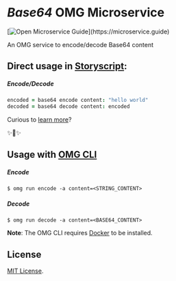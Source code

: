 # _Base64_ OMG Microservice

[![Open Microservice Guide](https://img.shields.io/badge/OMG%20Enabled-👍-green.svg?)](https://microservice.guide)

An OMG service to encode/decode Base64 content

## Direct usage in [Storyscript](https://storyscript.io/):

##### Encode/Decode
```coffee
encoded = base64 encode content: "hello world"
decoded = base64 decode content: encoded
```

Curious to [learn more](https://docs.storyscript.io/)?

✨🍰✨

## Usage with [OMG CLI](https://www.npmjs.com/package/omg)

##### Encode
```shell
$ omg run encode -a content=<STRING_CONTENT>
```
##### Decode
```shell
$ omg run decode -a content=<BASE64_CONTENT>
```

**Note**: The OMG CLI requires [Docker](https://docs.docker.com/install/) to be installed.

## License
[MIT License](https://github.com/omg-services/base64/blob/master/LICENSE).

